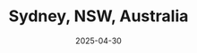 ---
title: Sydney, NSW, Australia
date: 2025-04-30
resources:
  - src: sydney-opera-house/DSC01885.JPG
    params:
      cover: true
---